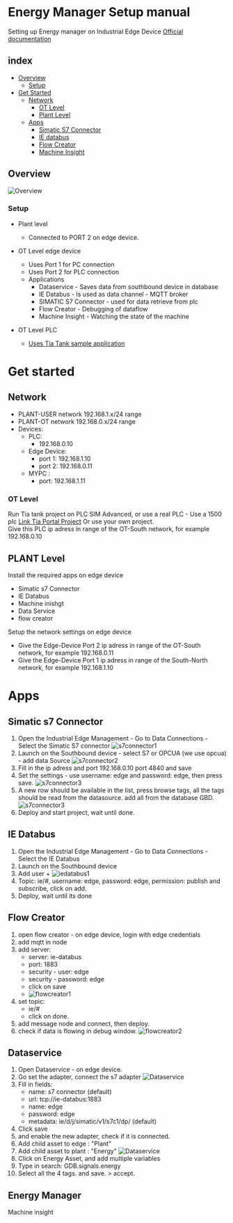 # Energy Manager Setup manual
Setting up Energy manager on Industrial Edge Device
[Official documentation](https://github.com/industrial-edge/energy-manager-getting-started)

## index

* [Overview](#overview)
  * [Setup](#setup)
* [Get Started](#get-started)
  * [Network](#network)
    * [OT Level](#ot-level)
    * [Plant Level](#plant-level)
  * [Apps](#apps)
    * [Simatic S7 Connector](#simatic-s7-connector)
    * [IE databus](#ie-databus)
    * [Flow Creator](#flow-creator)
    * [Machine Insight](#machine-insight)



## Overview
![Overview](files/architecture.JPG)


### Setup

- Plant level
  - Connected to PORT 2 on edge device.

- OT Level edge device
  - Uses Port 1 for PC connection
  - Uses Port 2 for PLC connection
  - Applications
    - Dataservice - Saves data from southbound device in database    
    - IE Databus - Is used as data channel - MQTT broker      
    - SIMATIC S7 Connector - used for data retrieve from plc   
    - Flow Creator - Debugging of dataflow
    - Machine Insight - Watching the state of the machine
      
- OT Level PLC
  - [Uses Tia Tank sample application](https://github.com/industrial-edge/miscellaneous#tank-application)

# Get started

## Network
  - PLANT-USER network 192.168.1.x/24 range
  - PLANT-OT network 192.168.0.x/24 range  
  - Devices:
    - PLC: 
      - 192.168.0.10
    - Edge Device: 
      - port 1: 192.168.1.10
      - port 2: 192.168.0.11
    - MYPC :
      - port: 192.168.1.11     

### OT Level
  Run Tia tank project on PLC SIM Advanced, or use a real PLC - Use a 1500 plc [Link Tia Portal Project](https://github.com/industrial-edge/miscellaneous#tank-application)  Or use your own project.  
  Give this PLC ip adress in range of the OT-South network, for example 192.168.0.10


## PLANT Level
Install the required apps on edge device
- Simatic s7 Connector 
- IE Databus 
- Machine inishgt
- Data Service
- flow creator
 
Setup the network settings  on edge device
  - Give the Edge-Device Port 2 ip adress in range of the OT-South network, for example 192.168.0.11
  - Give the Edge-Device Port 1 ip adress in range of the South-North network, for example 192.168.1.10

# Apps

## Simatic s7 Connector
1. Open the Industrial Edge Management - Go to Data Connections - Select the Simatic S7 connector
![s7connector1](files/edgedevice-s7-connector-1.JPG)
2. Launch on the Southbound device - select S7 or OPCUA (we use opcua) - add data Source 
![s7connector2](files/edgedevice-s7-connector-2-add-opcua.JPG)
3. Fill in the ip adress and port 192.168.0.10 port 4840 and save
4. Set the settings - use username: edge and password: edge, then press save.
![s7connector3](files/edgedevice-s7-connector-3-settings.JPG)
5. A new row should be available in the list, press browse tags, all the tags should be read from the datasource. add all from the database GBD.
![s7connector3](files/edgedevice-s7-connector-4-browse.JPG)
6. Deploy and start project, wait until done.

## IE Databus
1. Open the Industrial Edge Management - Go to Data Connections - Select the IE Databus
2. Launch on the Southbound device 
3. Add user + 
![iedatabus1](files/edgedevice-ie-databus-1.JPG)
4. Topic: ie/#, username: edge, password: edge, permission: publish and subscribe, click on add.
5. Deploy, wait until its done

## Flow Creator
1. open flow creator - on edge device, login with edge credentials 
2. add mqtt in node
3. add server: 
    - server: ie-databus
    - port: 1883
    - security - user: edge
    - security - password: edge
    - click on save
    - ![flowcreator1](files/edgedevice-flow-creator-1.JPG)
4. set topic:
    - ie/#
    - click on done.
5. add message node and connect, then deploy.
6. check if data is flowing in debug window.
![flowcreator2](files/edgedevice-flow-creator-2.JPG)


## Dataservice 
1. Open Dataservice - on edge device.
2. Go set the adapter, connect the s7 adapter
![Dataservice](files/edgedevice-dataservice-1.JPG)
3. Fill in fields:
   - name: s7 connector (default)
   - url: tcp://ie-databus:1883
   - name: edge
   - password: edge
   - metadata: ie/d/j/simatic/v1/s7c1/dp/   (default)
4. Click save
5. and enable the new adapter, check if it is connected.
6. Add child asset to edge : "Plant" 
7. Add child asset to plant : "Energy" 
![Dataservice](files/edgedevice-dataservice-2.JPG)
8. Click on Energy Asset, and add multiple variables
9. Type in search: GDB.signals.energy
10. Select all the 4 tags. and save. > accept.


## Energy Manager
Machine insight